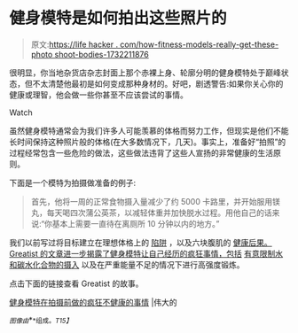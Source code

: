 # 健身模特是如何拍出这些照片的

> 原文:[https://life hacker . com/how-fitness-models-really-get-these-photo shoot-bodies-1732211876](https://lifehacker.com/how-fitness-models-really-get-those-photoshoot-bodies-1732211876)

很明显，你当地杂货店杂志封面上那个赤裸上身、轮廓分明的健身模特处于巅峰状态，但不太清楚他最初是如何变成那种身材的。好吧，剧透警告:如果你关心你的健康或理智，他会做一些你甚至不应该尝试的事情。

Watch

虽然健身模特通常会为我们许多人可能羡慕的体格而努力工作，但现实是他们不能长时间保持这种照片般的体格(在大多数情况下，几天)。事实上，准备好“拍照”的过程经常包含一些危险的做法，这些做法违背了这些人宣扬的非常健康的生活原则。

下面是一个模特为拍摄做准备的例子:

> 首先，他将一周的正常食物摄入量减少了约 5000 卡路里，并开始服用镁丸，每天喝四次蒲公英茶，以减轻体重并加快脱水过程。用他自己的话来说:“你基本上需要一直待在离厕所 10 分钟以内的地方。”

我们以前写过将目标建立在理想体格上的 [陷阱](http://vitals.lifehacker.com/why-dont-i-look-like-my-goal-physique-yet-1705174947) ，以及六块腹肌的 [健康后果。Greatist 的文章进一步揭露了健身模特让自己经历的疯狂事情，包括](http://vitals.lifehacker.com/how-getting-a-six-pack-changes-your-life-and-how-it-do-1696896251) [有意限制水和碳水化合物的摄入](https://lifehacker.com/butter-in-your-coffee-and-other-cons-stories-from-a-fi-1724843201) 以及在严重能量不足的情况下进行高强度锻炼。

点击下面的链接查看 Greatist 的故事。

[健身模特在拍摄前做的疯狂不健康的事情](http://greatist.com/connect/truth-behind-fitness-photo-shoots) |伟大的

<small>*图像由*</small>[<small></small>](https://flic.kr/p/o5dmFR)*<small>*组成。*T15】</small>*